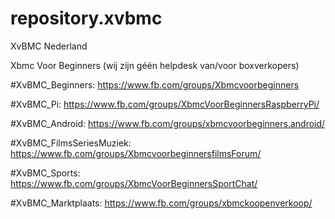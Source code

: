 # repository.xvbmc
XvBMC Nederland

Xbmc Voor Beginners (wij zijn géén helpdesk van/voor boxverkopers)


#XvBMC_Beginners:
https://www.fb.com/groups/Xbmcvoorbeginners 

#XvBMC_Pi:
https://www.fb.com/groups/XbmcVoorBeginnersRaspberryPi/ 

#XvBMC_Android:
https://www.fb.com/groups/xbmcvoorbeginners.android/ 

#XvBMC_FilmsSeriesMuziek:
https://www.fb.com/groups/XbmcvoorbeginnersfilmsForum/ 

#XvBMC_Sports:
https://www.fb.com/groups/XbmcVoorBeginnersSportChat/ 

#XvBMC_Marktplaats:
https://www.fb.com/groups/xbmckoopenverkoop/ 

